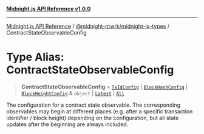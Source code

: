 [**Midnight.js API Reference v1.0.0**](../../../README.md)

***

[Midnight.js API Reference](../../../packages.md) / [@midnight-ntwrk/midnight-js-types](../README.md) / ContractStateObservableConfig

# Type Alias: ContractStateObservableConfig

> **ContractStateObservableConfig** = [`TxIdConfig`](TxIdConfig.md) \| [`BlockHashConfig`](BlockHashConfig.md) \| [`BlockHeightConfig`](BlockHeightConfig.md) & `object` \| [`Latest`](Latest.md) \| [`All`](All.md)

The configuration for a contract state observable. The corresponding observables may begin at different
places (e.g. after a specific transaction identifier / block height) depending on the configuration, but
all state updates after the beginning are always included.

